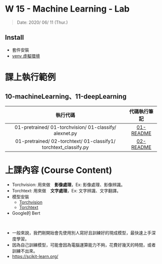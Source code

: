 # W 15 - Machine Learning - Lab

> Date: 2020/ 06/ 11 (Thur.)


## Install
* 套件安裝
* [venv 虛擬環境](https://docs.python.org/3/library/venv.html?fbclid=IwAR19zPQB3Wi-Q7Wgg1QaXZgSwL6DtQb6qD8nPl_i5skInUNGzAR0SVPFePI)


# 課上執行範例

## 10-machineLearning、11-deepLearning
|                  執行代碼                 |    代碼執行筆記    |
| :--------------------------------------: | :---------: | 
| 01-pretrained/ 01-torchvision/ 01-classify/ alexnet.py | [01-README](01-hello/README.md) |
| 01-pretrained/ 02-torchtext/ 01-classify1/ torchtext_classify.py | [02-README](02-control/README.md) |


# 上課內容 (Course Content)

* Torchvision: 用來做　**影像處理**，Ex: 影像處理、影像辨識。
* Torchtext: 用來做　**文字處理**，Ex: 文字辨識、文字翻譯。
* 模型安裝
  * [Torchvision](https://pytorch.org/docs/stable/torchvision/index.html?fbclid=IwAR2SMqYLV2cmtnF4EOyPySaem7v9jAGZZnSRAN0nZLYITVVqugIsPpmVQ0Y)
  * [Torchtext](https://pytorch.org/text/?fbclid=IwAR3CkoShdQYN94c3OKo1dLu_69gXx8EShWYjJQdy4DmWiUhd5zYUOgH0L_k)
* Google的 Bert
<br>

* 一般來說，我們剛開始會先使用別人寫好且訓練好的現成模型，最快速上手深度學習。 
* 因為自己訓練模型，可能會因為電腦運算能力不夠，花費好幾天的時間，或者訓練不出來。
* https://scikit-learn.org/
